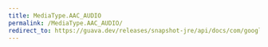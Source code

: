```yaml
---
title: MediaType.AAC_AUDIO
permalink: /MediaType.AAC_AUDIO/
redirect_to: https://guava.dev/releases/snapshot-jre/api/docs/com/google/common/net/MediaType.html#AAC_AUDIO
---
```

